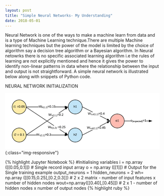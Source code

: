 ```yaml
---
layout: post
title: "Simple Neural Networks- My Understanding"
date: 2018-05-01
---
```


Neural Network is one of the ways to make a machine learn from data and is a type of Machine Learning technique.There are multiple Machine learning techniques but the power of the model is limited by the choice of algorithm say a decision tree algorithm or a Bayesian algorithm. In Neural netowrks there is no specific associated learning algorithm i.e the rules of learning are not explicitly mentioned and hence it gives the power to identify non-linear patterns in data where the relationship between the input and output is not straightforward.
    A simple neural network is illustrated below along with snippets of Python code.
  
NEURAL NETWORK INITIALIZATION

![](/_posts/images/NN-Step1.png){:class="img-responsive"}  

{% highlight Jupyter Notebook %}
#Initialising variables
i = np.array ([[0.05,0.1]]) # Single record input array
o = np.array ([[1]]) # Output for the Single training example
output_neurons = 1
hidden_neurons = 2
wh= np.array ([[0.15,0.25],[0.2,0.3]]) # 2 x 2  matrix  - number of input features x number of hidden nodes
wout=np.array([[0.40],[0.45]]) # 2  x 1 - number of hidden nodes x number of output nodes
{% highlight ruby %}
